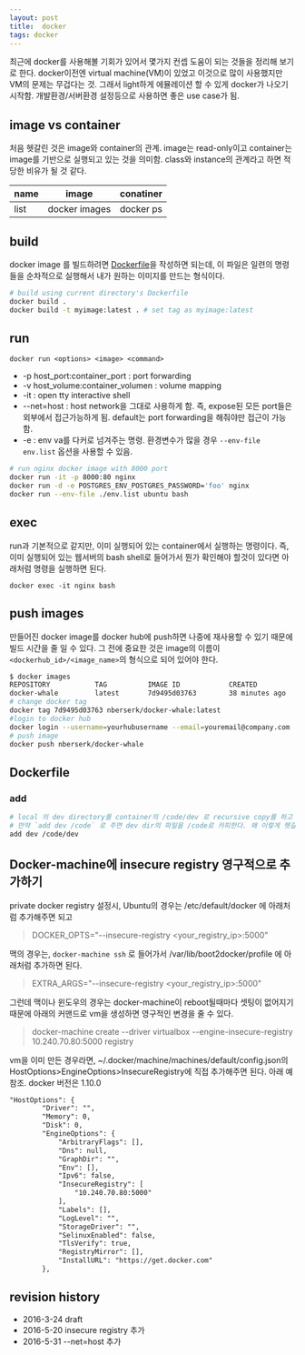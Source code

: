 ```yaml
---
layout: post
title:  docker
tags: docker
---
```


최근에 docker를 사용해볼 기회가 있어서 몇가지 컨셉 도움이 되는 것들을 정리해 보기로 한다. docker이전엔 virtual machine(VM)이 있었고 이것으로 많이 사용했지만 VM의 문제는 무겁다는 것. 그래서 light하게 에뮬레이션 할 수 있게 docker가 나오기 시작함. 개발환경/서버환경 설정등으로 사용하면 좋은 use case가 됨.

## image vs container

처음 헷갈린 것은 image와 container의 관계. image는 read-only이고 container는 image를 기반으로 실행되고 있는 것을 의미함. class와 instance의 관계라고 하면 적당한 비유가 될 것 같다.

|  name  | image 		 | conatiner |
|--------|---------------|-----------|
| list   | docker images | docker ps |


## build
docker image 를 빌드하려면 [Dockerfile](https://docs.docker.com/engine/reference/builder/)을 작성하면 되는데, 이 파일은 일련의 명령들을 순차적으로 실행해서 내가 원하는 이미지를 만드는 형식이다.

```bash
# build using current directory's Dockerfile
docker build .
docker build -t myimage:latest . # set tag as myimage:latest
```

## run

`docker run <options> <image> <command>`

- -p host_port:container_port : port forwarding
- -v host_volume:container_volumen : volume mapping
- -it : open tty interactive shell
- --net=host : host network을 그대로 사용하게 함. 즉, expose된 모든 port들은 외부에서 접근가능하게 됨. default는 port forwarding을 해줘야만 접근이 가능함.
- -e : env va를 다커로 넘겨주는 명령. 환경변수가 많을 경우 `--env-file env.list` 옵션을 사용할 수 있음.

```bash
# run nginx docker image with 8000 port
docker run -it -p 8000:80 nginx
docker run -d -e POSTGRES_ENV_POSTGRES_PASSWORD='foo' nginx
docker run --env-file ./env.list ubuntu bash
```

## exec

run과 기본적으로 같지만, 이미 실행되어 있는 container에서 실행하는 명령이다. 즉, 이미 실행되어 있는 웹서버의 bash shell로 들어가서 뭔가 확인해야 할것이 있다면 아래처럼 명령을 실행하면 된다.

` docker exec -it nginx bash `

## push images

만들어진 docker image를 docker hub에 push하면 나중에 재사용할 수 있기 때문에 빌드 시간을 줄 일 수 있다. 그 전에 중요한 것은 image의 이름이 `<dockerhub_id>/<image_name>`의 형식으로 되어 있어야 한다.

```bash
$ docker images
REPOSITORY           TAG          IMAGE ID            CREATED             VIRTUAL SIZE
docker-whale         latest       7d9495d03763        38 minutes ago      273.7 MB
# change docker tag
docker tag 7d9495d03763 nberserk/docker-whale:latest
#login to docker hub
docker login --username=yourhubusername --email=youremail@company.com
# push image
docker push nberserk/docker-whale
```

## Dockerfile

### add


```bash
# local 의 dev directory를 container의 /code/dev 로 recursive copy를 하고 싶다면 아래처럼.
# 만약 `add dev /code` 로 주면 dev dir의 파일을 /code로 카피한다. 왜 이렇게 헷갈리게 동작을 정의 했을까..
add dev /code/dev
```


## Docker-machine에 insecure registry 영구적으로 추가하기
private docker registry 설정시, Ubuntu의 경우는 /etc/default/docker 에 아래처럼 추가해주면 되고

> DOCKER_OPTS="--insecure-registry <your_registry_ip>:5000"

맥의 경우는,  `docker-machine ssh` 로 들어가서 /var/lib/boot2docker/profile 에 아래처럼 추가하면 된다.

> EXTRA_ARGS="--insecure-registry <your_registry_ip>:5000"

그런데 맥이나 윈도우의 경우는 docker-machine이 reboot될때마다 셋팅이 없어지기 때문에 아래의 커맨드로 vm을 생성하면 영구적인 변경을 줄 수 있다.

> docker-machine create --driver virtualbox --engine-insecure-registry 10.240.70.80:5000 registry


vm을 이미 만든 경우라면, ~/.docker/machine/machines/default/config.json의 HostOptions>EngineOptions>InsecureRegistry에 직접 추가해주면 된다. 아래 예 참조. docker 버전은 1.10.0

```xml
"HostOptions": {
        "Driver": "",
        "Memory": 0,
        "Disk": 0,
        "EngineOptions": {
            "ArbitraryFlags": [],
            "Dns": null,
            "GraphDir": "",
            "Env": [],
            "Ipv6": false,
            "InsecureRegistry": [
                "10.240.70.80:5000"
            ],
            "Labels": [],
            "LogLevel": "",
            "StorageDriver": "",
            "SelinuxEnabled": false,
            "TlsVerify": true,
            "RegistryMirror": [],
            "InstallURL": "https://get.docker.com"
        },

```


## revision history
* 2016-3-24 draft
* 2016-5-20 insecure registry 추가
* 2016-5-31 --net=host 추가



